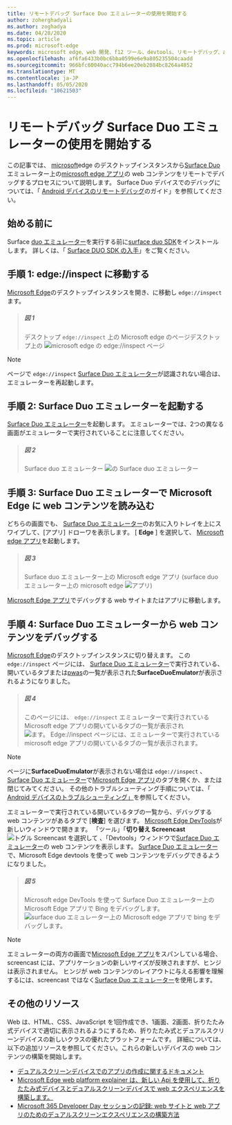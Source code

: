 ```yaml
---
title: リモートデバッグ Surface Duo エミュレーターの使用を開始する
author: zoherghadyali
ms.author: zoghadya
ms.date: 04/28/2020
ms.topic: article
ms.prod: microsoft-edge
keywords: microsoft edge、web 開発、f12 ツール、devtools、リモートデバッグ、android、surface duo
ms.openlocfilehash: af6fa6433b0bc6bba0599e6e9a805235504caadd
ms.sourcegitcommit: 966bfc60040acc794b6ee20eb2084bc8264a4852
ms.translationtype: MT
ms.contentlocale: ja-JP
ms.lasthandoff: 05/05/2020
ms.locfileid: "10621503"
---
```

# リモートデバッグ Surface Duo エミュレーターの使用を開始する

この記事では、 [microsoft][DesktopEdge]edge のデスクトップインスタンスから[Surface Duo][SurfaceDuo]エミュレーター上の[microsoft edge アプリ][AndroidEdge]の web コンテンツをリモートでデバッグするプロセスについて説明します。 Surface Duo デバイスでのデバッグについては、「 [Android デバイスのリモートデバッグ][RemoteDebuggingAndroid]のガイド」を参照してください。

## 始める前に

Surface [duo エミュレーター][DuoEmulator]を実行する前に[surface duo SDK][DuoSdk]をインストールします。 詳しくは、「 [Surface DUO SDK の入手][DuoSdkdocs]」をご覧ください。

## 手順 1: edge://inspect に移動する

[Microsoft Edge][DesktopEdge]のデスクトップインスタンスを開き、に移動し `edge://inspect` ます。

> ##### 図 1  
> デスクトップ `edge://inspect` 上の Microsoft edge のページデスクトップ上の ![ microsoft edge の edge://inspect ページ][ImageEdgeInspect]

> [!NOTE]
> ページで `edge://inspect` [Surface Duo エミュレーター][DuoEmulator]が認識されない場合は、エミュレーターを再起動します。

## 手順 2: Surface Duo エミュレーターを起動する

[Surface Duo エミュレーター][DuoEmulator]を起動します。 エミュレーターでは、2つの異なる画面がエミュレーターで実行されていることに注意してください。

> ##### 図 2
> Surface duo エミュレーター ![ の Surface duo エミュレーター][ImageDuoEmulator]  

## 手順 3: Surface Duo エミュレーターで Microsoft Edge に web コンテンツを読み込む

どちらの画面でも、 [Surface Duo エミュレーター][DuoEmulator]のお気に入りトレイを上にスワイプして、[アプリ] ドローワを表示します。 [ **Edge** ] を選択して、 [Microsoft edge アプリ][AndroidEdge]を起動します。

> ##### 図 3
> Surface duo エミュレーター上の Microsoft edge アプリ (surface duo エミュレーター上の microsoft edge ![ アプリ)][ImageDuoEmulatorEdge]  

[Microsoft Edge アプリ][AndroidEdge]でデバッグする web サイトまたはアプリに移動します。

## 手順 4: Surface Duo エミュレーターから web コンテンツをデバッグする 

[Microsoft Edge][DesktopEdge]のデスクトップインスタンスに切り替えます。 この `edge://inspect` ページには、 [Surface Duo エミュレーター][DuoEmulator]で実行されている、開いているタブまたは[pwas][PwaDocs]の一覧が表示された**SurfaceDuoEmulator**が表示されるようになりました。

> ##### 図 4
> このページには、 `edge://inspect` エミュレーターで実行されている Microsoft edge アプリの開いているタブの一覧が表示され ![ ます。 Edge://inspect ページには、エミュレーターで実行されている microsoft edge アプリの開いているタブの一覧が表示されます。][ImageEdgeInspectTargets]  

> [!NOTE]
> ページに**SurfaceDuoEmulator**が表示されない場合は `edge://inspect` 、 [Surface Duo エミュレーター][DuoEmulator]で[Microsoft Edge アプリ][AndroidEdge]のタブを開くか、または閉じてみてください。 その他のトラブルシューティング手順については、「 [Android デバイスのトラブルシューティング」][TroubleshootingAndroid]を参照してください。

エミュレーターで実行されている開いているタブの一覧から、デバッグする web コンテンツがあるタブで [**検査**] を選びます。 [Microsoft Edge DevTools][DevToolsDocs]が新しいウィンドウで開きます。 「ツール」「**切り替え Screencast** ![ トグル Screencast を選択して ][ImageToggleScreencastIcon] 、「Devtools」ウィンドウで[Surface Duo エミュレーター][DuoEmulator]の web コンテンツを表示します。 [Surface Duo エミュレーター][DuoEmulator]で、Microsoft Edge devtools を使って web コンテンツをデバッグできるようになりました。

> ##### 図 5
> Microsoft edge DevTools を使って Surface Duo エミュレーター上の Microsoft Edge アプリで Bing をデバッグします。 ![ surface duo エミュレーター上の Microsoft edge アプリで bing をデバッグします。][ImageDevTools]  

> [!NOTE]
> エミュレーターの両方の画面で[Microsoft Edge アプリ][AndroidEdge]をスパンしている場合、screencast には、アプリケーションの新しいサイズが反映されますが、ヒンジは表示されません。 ヒンジが web コンテンツのレイアウトに与える影響を理解するには、screencast ではなく[Surface Duo エミュレーター][DuoEmulator]を使用します。

## その他のリソース

Web は、HTML、CSS、JavaScript を1回作成でき、1画面、2画面、折りたたみ式デバイスで適切に表示されるようにするため、折りたたみ式とデュアルスクリーンデバイスの新しいクラスの優れたプラットフォームです。 詳細については、以下の追加リソースを参照してください。これらの新しいデバイスの web コンテンツの構築を開始します。

- [デュアルスクリーンデバイスでのアプリの作成に関するドキュメント][DualScreenDocs]
- [Microsoft Edge web platform explainer は、新しい Api を使用して、折りたたみ式デバイスとデュアルスクリーンデバイスで web エクスペリエンスを構築します。][WebPlatformExplainer]
- [Microsoft 365 Developer Day セッションの記録: web サイトと web アプリのためのデュアルスクリーンエクスペリエンスの構築方法][DeveloperDay]

<!-- image links -->  
[ImageEdgeInspect]: /microsoft-edge/devtools-guide-chromium/media/remote-debugging-surface-duo-inspect-page.msft.png "図 1: デスクトップ上の Microsoft Edge の edge://inspect ページ"
[ImageDuoEmulator]: /microsoft-edge/devtools-guide-chromium/media/remote-debugging-surface-duo-emulator.msft.png "図 2: Surface Duo エミュレーター"
[ImageDuoEmulatorEdge]: /microsoft-edge/devtools-guide-chromium/media/remote-debugging-surface-duo-emulator-edge.msft.png "図 3: Surface Duo エミュレーター上の Microsoft Edge アプリ"
[ImageEdgeInspectTargets]: /microsoft-edge/devtools-guide-chromium/media/remote-debugging-surface-duo-inspect-page-with-targets.msft.png "図 4: edge://inspect ページには、エミュレーターで実行されている Microsoft Edge アプリの開いているタブの一覧が表示されます。"
[ImageToggleScreencastIcon]: images/toggle-screencast-icon.msft.png
[ImageDevTools]: /microsoft-edge/devtools-guide-chromium/media/remote-debugging-surface-duo-devtools.msft.png "図 5: Surface Duo エミュレーター上の Microsoft Edge アプリで Bing をデバッグするための Microsoft Edge DevTools の使用"

<!-- links -->  
[RemoteDebuggingAndroid]: /microsoft-edge/devtools-guide-chromium/remote-debugging/index "Android デバイスのリモートデバッグの概要"
[PwaDocs]: /microsoft-edge/progressive-web-apps-chromium/index "Windows のプログレッシブ Web アプリ"
[DevToolsDocs]: /microsoft-edge/devtools-guide-chromium "Microsoft Edge (Chromium) 開発者ツール"
[TroubleshootingAndroid]: /microsoft-edge/devtools-guide-chromium/remote-debugging/index#troubleshooting-devtools-is-not-detecting-the-android-device "トラブルシューティング: DevTools で Android デバイスが検出されない"

[AndroidEdge]: https://play.google.com/store/apps/details?id=com.microsoft.emmx "Microsoft Edge Android アプリ"
[SurfaceDuo]: https://www.microsoft.com/surface/devices/surface-duo "Surface Duo の概要"
[DesktopEdge]: https://www.microsoft.com/edge/ "新しい Microsoft Edge の紹介"
[DuoEmulator]: https://docs.microsoft.com/dual-screen/android/use-emulator "Surface DUo エミュレーターを使う"
[DuoSdk]: https://www.microsoft.com/download/details.aspx?id=100847 "Surface Duo SDK Preview リリース"
[DuoSdkDocs]: https://docs.microsoft.com/dual-screen/android/get-duo-sdk "Surface Duo SDK の入手"
[DualScreenDocs]: https://docs.microsoft.com/dual-screen/ "デュアルスクリーンデバイス用のアプリを作成する"
[WebPlatformExplainer]: https://github.com/MicrosoftEdge/MSEdgeExplainers/blob/master/Foldables/explainer.md "折りたたみ式デバイスでの対応エクスペリエンスのための Web Platform プリミティブ"
[DeveloperDay]: https://youtu.be/DXrZWsqXPVc "Web サイトと web アプリのためのデュアルスクリーンエクスペリエンスを構築する方法"
